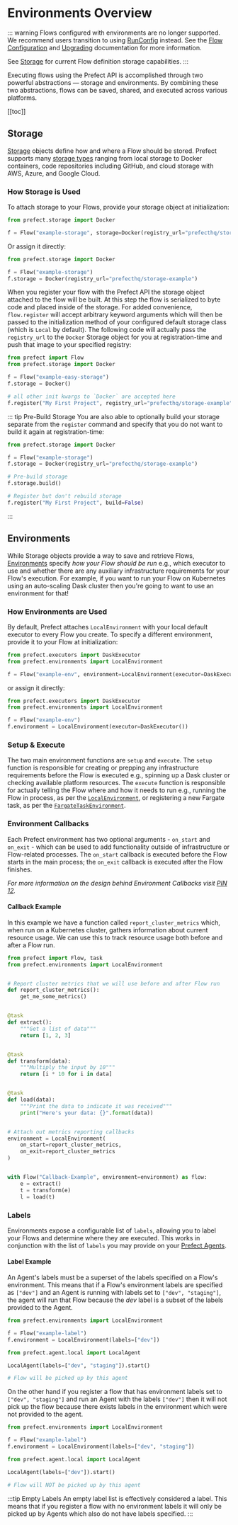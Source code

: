 # Environments Overview

::: warning
Flows configured with environments are no longer supported. We recommend users transition to using [RunConfig](/orchestration/flow_config/run_configs.html) instead. See the [Flow Configuration](/orchestration/flow_config/overview.md) and [Upgrading](/orchestration/flow_config/upgrade.md) documentation for more information.

See [Storage](/orchestration/flow_config/storage.html) for current Flow definition storage capabilities.
:::

Executing flows using the Prefect API is accomplished through two powerful abstractions — storage and environments. By combining these two abstractions, flows can be saved, shared, and executed across various platforms.

[[toc]]

## Storage

[Storage](/api/latest/storage.html) objects define how and where a Flow should be stored. Prefect supports many [storage types](/orchestration/flow_config/storage.html#storage-types) ranging from local storage to Docker containers, code repositories including GitHub, and cloud storage with AWS, Azure, and Google Cloud.

### How Storage is Used

To attach storage to your Flows, provide your storage object at initialization:

```python
from prefect.storage import Docker

f = Flow("example-storage", storage=Docker(registry_url="prefecthq/storage-example"))
```

Or assign it directly:

```python
from prefect.storage import Docker

f = Flow("example-storage")
f.storage = Docker(registry_url="prefecthq/storage-example")
```

When you register your flow with the Prefect API the storage object attached to the flow will be built. At this step the flow is serialized to byte code and placed inside of the storage. For added convenience, `flow.register` will accept arbitrary keyword arguments which will then be passed to the initialization method of your configured default storage class (which is `Local` by default). The following code will actually pass the `registry_url` to the `Docker` Storage object for you at registration-time and push that image to your specified registry:

```python
from prefect import Flow
from prefect.storage import Docker

f = Flow("example-easy-storage")
f.storage = Docker()

# all other init kwargs to `Docker` are accepted here
f.register("My First Project", registry_url="prefecthq/storage-example")
```

::: tip Pre-Build Storage
You are also able to optionally build your storage separate from the `register` command and specify that you do not want to build it again at registration-time:

```python
from prefect.storage import Docker

f = Flow("example-storage")
f.storage = Docker(registry_url="prefecthq/storage-example")

# Pre-build storage
f.storage.build()

# Register but don't rebuild storage
f.register("My First Project", build=False)
```

:::

## Environments

While Storage objects provide a way to save and retrieve Flows, [Environments](/api/latest/environments/execution.html) specify _how your Flow should be run_ e.g., which executor to use and whether there are any auxiliary infrastructure requirements for your Flow's execution. For example, if you want to run your Flow on Kubernetes using an auto-scaling Dask cluster then you're going to want to use an environment for that!

### How Environments are Used

By default, Prefect attaches `LocalEnvironment` with your local default
executor to every Flow you create. To specify a different environment, provide
it to your Flow at initialization:

```python
from prefect.executors import DaskExecutor
from prefect.environments import LocalEnvironment

f = Flow("example-env", environment=LocalEnvironment(executor=DaskExecutor()))
```

or assign it directly:

```python
from prefect.executors import DaskExecutor
from prefect.environments import LocalEnvironment

f = Flow("example-env")
f.environment = LocalEnvironment(executor=DaskExecutor())
```

### Setup & Execute

The two main environment functions are `setup` and `execute`. The `setup` function is responsible for creating or prepping any infrastructure requirements before the Flow is executed e.g., spinning up a Dask cluster or checking available platform resources. The `execute` function is responsible for actually telling the Flow where and how it needs to run e.g., running the Flow in process, as per the [`LocalEnvironment`](/api/latest/environments/execution.html##localenvironment), or registering a new Fargate task, as per the [`FargateTaskEnvironment`](/api/latest/environments/execution.html#fargatetaskenvironment).

### Environment Callbacks

Each Prefect environment has two optional arguments - `on_start` and `on_exit` - which can be used to add functionality outside of infrastructure or Flow-related processes. The `on_start` callback is executed before the Flow starts in the main process; the `on_exit` callback is executed after the Flow finishes.

_For more information on the design behind Environment Callbacks visit [PIN 12](/core/PINs/PIN-12-Environment-Callbacks.html)._

#### Callback Example

In this example we have a function called `report_cluster_metrics` which, when
run on a Kubernetes cluster, gathers information about current resource usage.
We can use this to track resource usage both before and after a Flow run.

```python
from prefect import Flow, task
from prefect.environments import LocalEnvironment


# Report cluster metrics that we will use before and after Flow run
def report_cluster_metrics():
    get_me_some_metrics()


@task
def extract():
    """Get a list of data"""
    return [1, 2, 3]


@task
def transform(data):
    """Multiply the input by 10"""
    return [i * 10 for i in data]


@task
def load(data):
    """Print the data to indicate it was received"""
    print("Here's your data: {}".format(data))


# Attach out metrics reporting callbacks
environment = LocalEnvironment(
    on_start=report_cluster_metrics,
    on_exit=report_cluster_metrics
)


with Flow("Callback-Example", environment=environment) as flow:
    e = extract()
    t = transform(e)
    l = load(t)
```

### Labels

Environments expose a configurable list of `labels`, allowing you to label your Flows and determine where they are executed. This works in conjunction with the list of `labels` you may provide on your [Prefect Agents](../agents/overview.html#flow-affinity:-labels).

#### Label Example

An Agent's labels must be a superset of the labels specified on a Flow's environment. This means that if a Flow's environment labels are specified as `["dev"]` and an Agent is running with labels set to `["dev", "staging"]`, the agent will run that Flow because the _dev_ label is a subset of the labels provided to the Agent.

```python
from prefect.environments import LocalEnvironment

f = Flow("example-label")
f.environment = LocalEnvironment(labels=["dev"])
```

```python
from prefect.agent.local import LocalAgent

LocalAgent(labels=["dev", "staging"]).start()

# Flow will be picked up by this agent
```

On the other hand if you register a flow that has environment labels set to `["dev", "staging"]` and run an Agent with the labels `["dev"]` then it will not pick up the flow because there exists labels in the environment which were not provided to the agent.

```python
from prefect.environments import LocalEnvironment

f = Flow("example-label")
f.environment = LocalEnvironment(labels=["dev", "staging"])
```

```python
from prefect.agent.local import LocalAgent

LocalAgent(labels=["dev"]).start()

# Flow will NOT be picked up by this agent
```

:::tip Empty Labels
An empty label list is effectively considered a label. This means that if you register a flow with no environment labels it will only be picked up by Agents which also do not have labels specified.
:::
